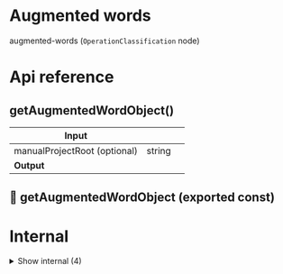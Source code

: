 # Augmented words

augmented-words (`OperationClassification` node)



# Api reference

## getAugmentedWordObject()

| Input      |    |    |
| ---------- | -- | -- |
| manualProjectRoot (optional) | string |  |
| **Output** |    |    |



## 📄 getAugmentedWordObject (exported const)

# Internal

<details><summary>Show internal (4)</summary>
    
  # getAugmentedWords()

Gets all augmented words of the entire project

- words with their definitions, if available (`/dictionary?word=x`)
- functions, interfaces, variables, operations (`/[operation-path]#name`)
- if this is a non-sensible-project, also bundles (`/[docs-path]`)


| Input      |    |    |
| ---------- | -- | -- |
| manualProjectRoot (optional) | string |  |
| **Output** |    |    |



## getBundleAugmentedWords()

NB: should only be executed if this is not a sensible-project, as it might not have `BundleConfig` otherwise


| Input      |    |    |
| ---------- | -- | -- |
| - | | |
| **Output** |    |    |



## 📄 getAugmentedWords (exported const)

Gets all augmented words of the entire project

- words with their definitions, if available (`/dictionary?word=x`)
- functions, interfaces, variables, operations (`/[operation-path]#name`)
- if this is a non-sensible-project, also bundles (`/[docs-path]`)


## 📄 getBundleAugmentedWords (exported const)

NB: should only be executed if this is not a sensible-project, as it might not have `BundleConfig` otherwise
  </details>

